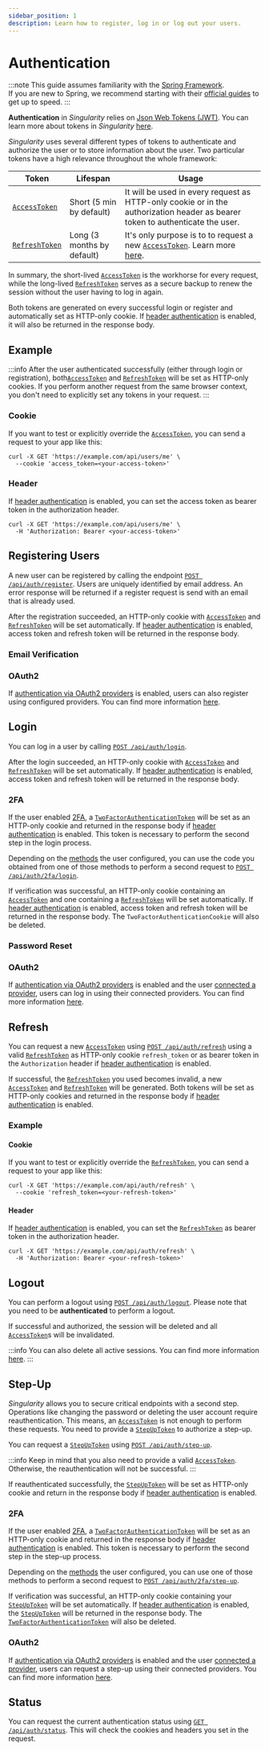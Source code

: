 ```yaml
---
sidebar_position: 1
description: Learn how to register, log in or log out your users.
---
```


# Authentication

:::note
This guide assumes familiarity with the [Spring Framework](https://spring.io).  
If you are new to Spring, we recommend starting with their [official guides](https://spring.io/quickstart) to get up to speed.
:::

**Authentication** in *Singularity* relies on [Json Web Tokens (JWT)](https://www.jwt.io/introduction).
You can learn more about tokens in *Singularity* [here](../../docs/auth/tokens).

*Singularity* uses several different types of tokens to authenticate and authorize the user or to store information about the user.
Two particular tokens have a high relevance throughout the whole framework:

| Token                                                  | Lifespan                   | Usage                                                                                                                         |
|--------------------------------------------------------|----------------------------|-------------------------------------------------------------------------------------------------------------------------------|
| [`AccessToken`](../../docs/auth/tokens#access-token)   | Short (5 min by default)   | It will be used in every request as HTTP-only cookie or in the authorization header as bearer token to authenticate the user. |
| [`RefreshToken`](../../docs/auth/tokens#refresh-token) | Long (3 months by default) | It's only purpose is to to request a new [`AccessToken`](../../docs/auth/tokens#access-token). Learn more [here](#refresh).   |

In summary, the short-lived [`AccessToken`](../../docs/auth/tokens#access-token) is the workhorse for every request, while the long-lived [`RefreshToken`](../../docs/auth/tokens#refresh-token) serves as a secure backup to renew the session without the user having to log in again.

Both tokens are generated on every successful login or register and automatically set as HTTP-only cookie.
If [header authentication](../../docs/auth/securing-endpoints#header-authentication) is enabled, it will also be returned in the response body.

## Example

:::info
After the user authenticated successfully (either through login or registration), 
both[`AccessToken`](../../docs/auth/tokens#access-token) and [`RefreshToken`](../../docs/auth/tokens#refresh-token) will be set as HTTP-only cookies.
If you perform another request from the same browser context, 
you don't need to explicitly set any tokens in your request.
:::

### Cookie

If you want to test or explicitly override the [`AccessToken`](../../docs/auth/tokens#access-token), you can send a request to your app like this:

```shell
curl -X GET 'https://example.com/api/users/me' \
  --cookie 'access_token=<your-access-token>'
```

### Header

If [header authentication](../../docs/auth/securing-endpoints#header-authentication) is enabled, 
you can set the access token as bearer token in the authorization header.

```shell
curl -X GET 'https://example.com/api/users/me' \
  -H 'Authorization: Bearer <your-access-token>'
```

## Registering Users

A new user can be registered by calling the endpoint [`POST /api/auth/register`](/swagger#/Authentication/register).
Users are uniquely identified by email address. 
An error response will be returned if a register request is send with an email that is already used.

After the registration succeeded, an HTTP-only cookie with [`AccessToken`](../../docs/auth/tokens#access-token) and [`RefreshToken`](../../docs/auth/tokens#refresh-token) will be set automatically.
If [header authentication](../../docs/auth/securing-endpoints#header-authentication) is enabled, access token and refresh token will be returned in the response body.

### Email Verification



### OAuth2

If [authentication via OAuth2 providers](../../docs/auth/oauth2) is enabled, 
users can also register using configured providers. You can find more information [here](../../docs/auth/oauth2#register-a-new-user).

## Login

You can log in a user by calling [`POST /api/auth/login`](/swagger#/Authentication/login).

After the login succeeded, an HTTP-only cookie with [`AccessToken`](../../docs/auth/tokens#access-token) and [`RefreshToken`](../../docs/auth/tokens#refresh-token) will be set automatically.
If [header authentication](../../docs/auth/securing-endpoints#header-authentication) is enabled, access token and refresh token will be returned in the response body.

### 2FA

If the user enabled [2FA](../../docs/auth/two-factor), 
a [`TwoFactorAuthenticationToken`](../../docs/auth/tokens#two-factor-authentication-token) will be set as an HTTP-only cookie and returned in the response body 
if [header authentication](../../docs/auth/securing-endpoints#header-authentication) is enabled.
This token is necessary to perform the second step in the login process.

Depending on the [methods](../../docs/auth/two-factor#methods) the user configured, 
you can use the code you obtained from one of those methods to perform a second request to [`POST /api/auth/2fa/login`](/swagger#/Two%20Factor%20Authentication/verifyLogin).

If verification was successful, an HTTP-only cookie containing an [`AccessToken`](../../docs/auth/tokens#access-token) and one containing a [`RefreshToken`](../../docs/auth/tokens#refresh-token) will be set automatically.
If [header authentication](../../docs/auth/securing-endpoints#header-authentication) is enabled, access token and refresh token will be returned in the response body.
The `TwoFactorAuthenticationCookie` will also be deleted.

### Password Reset



### OAuth2

If [authentication via OAuth2 providers](../../docs/auth/oauth2) is enabled and the user [connected a provider](../../docs/auth/oauth2#connecting-an-oauth2-client-to-an-existing-account),
users can log in using their connected providers. 
You can find more information [here](../../docs/auth/oauth2#register-a-new-user).

## Refresh

You can request a new [`AccessToken`](../../docs/auth/tokens#access-token) using [`POST /api/auth/refresh`](/swagger#/Authentication/refreshToken) 
using a valid [`RefreshToken`](../../docs/auth/tokens#refresh-token) as HTTP-only cookie `refresh_token` or as bearer token in the `Authorization` header if [header authentication](../../docs/auth/securing-endpoints#header-authentication) is enabled.

If successful,  the [`RefreshToken`](../../docs/auth/tokens#refresh-token) you used becomes invalid, a new [`AccessToken`](../../docs/auth/tokens#access-token) and [`RefreshToken`](../../docs/auth/tokens#refresh-token) will be generated. 
Both tokens will be set as HTTP-only cookies and returned in the response body if [header authentication](../../docs/auth/securing-endpoints#header-authentication) is enabled.


### Example

#### Cookie

If you want to test or explicitly override the [`RefreshToken`](../../docs/auth/tokens#refresh-token), you can send a request to your app like this:

```shell
curl -X GET 'https://example.com/api/auth/refresh' \
  --cookie 'refresh_token=<your-refresh-token>'
```

#### Header

If [header authentication](../../docs/auth/securing-endpoints#header-authentication) is enabled,
you can set the [`RefreshToken`](../../docs/auth/tokens#refresh-token) as bearer token in the authorization header.

```shell
curl -X GET 'https://example.com/api/auth/refresh' \
  -H 'Authorization: Bearer <your-refresh-token>'
```

## Logout

You can perform a logout using [`POST /api/auth/logout`](/swagger#/Authentication/logout).
Please note that you need to be **authenticated** to perform a logout.

If successful and authorized, the session will be deleted and all [`AccessToken`](../../docs/auth/tokens#access-token)s will be invalidated.

:::info
You can also delete all active sessions. You can find more information [here](../../docs/auth/sessions#invalidate-all-session).
:::

## Step-Up

*Singularity* allows you to secure critical endpoints with a second step.
Operations like changing the password or deleting the user account require reauthentication.
This means, an [`AccessToken`](../../docs/auth/tokens#access-token) is not enough to perform these requests. 
You need to provide a [`StepUpToken`](../../docs/auth/tokens.md#step-up-token) to authorize a step-up.

You can request a [`StepUpToken`](../../docs/auth/tokens.md#step-up-token) using [`POST /api/auth/step-up`](/swagger#/Authentication/stepUp).

:::info
Keep in mind that you also need to provide a valid [`AccessToken`](../../docs/auth/tokens#access-token).
Otherwise, the reauthentication will not be successful.
:::

If reauthenticated successfully, the [`StepUpToken`](../../docs/auth/tokens.md#step-up-token) will be set
as HTTP-only cookie and return in the response body if [header authentication](../../docs/auth/securing-endpoints#header-authentication) is enabled.

### 2FA

If the user enabled [2FA](../../docs/auth/two-factor),
a [`TwoFactorAuthenticationToken`](../../docs/auth/tokens#two-factor-authentication-token) will be set as an HTTP-only cookie and returned in the response body
if [header authentication](../../docs/auth/securing-endpoints#header-authentication) is enabled.
This token is necessary to perform the second step in the step-up process.

Depending on the [methods](../../docs/auth/two-factor#methods) the user configured,
you can use one of those methods to perform a second request to [`POST /api/auth/2fa/step-up`](/swagger#/Two%20Factor%20Authentication/verifyStepUp).

If verification was successful, an HTTP-only cookie containing your [`StepUpToken`](../../docs/auth/tokens.md#step-up-token) will be set automatically.
If [header authentication](../../docs/auth/securing-endpoints#header-authentication) is enabled, the [`StepUpToken`](../../docs/auth/tokens.md#step-up-token) will be returned in the response body.
The [`TwoFactorAuthenticationToken`](../../docs/auth/tokens#two-factor-authentication-token) will also be deleted.

### OAuth2

If [authentication via OAuth2 providers](../../docs/auth/oauth2) is enabled and the user [connected a provider](../../docs/auth/oauth2#connecting-an-oauth2-client-to-an-existing-account),
users can request a step-up using their connected providers.
You can find more information [here](../../docs/auth/oauth2#step-up-authentication).

## Status

You can request the current authentication status using [`GET /api/auth/status`](/swagger#/Authentication/getStatus).
This will check the cookies and headers you set in the request.
